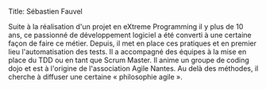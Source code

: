 Title: Sébastien Fauvel

Suite à la réalisation d'un projet en eXtreme Programming il y plus de 10 ans, ce passionné de développement logiciel a été converti à une certaine façon de faire ce métier.
Depuis, il met en place ces pratiques et en premier lieu l'automatisation des tests.
Il a accompagné des équipes à la mise en place du TDD ou en tant que Scrum Master.
Il anime un groupe de coding dojo et est à l'origine de l'association Agile Nantes.
Au delà des méthodes, il cherche à diffuser une certaine « philosophie agile ».

